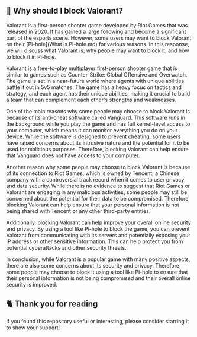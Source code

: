 <!-- [[> SEO
###### Title: 
###### Description: 
###### Tags: 
###### Canonical: 
]]> -->

## 🤔 Why should I block Valorant?
Valorant is a first-person shooter game developed by Riot Games that was released in 2020.
It has gained a large following and become a significant part of the esports scene.
However, some users may want to block Valorant on their [Pi-hole](What is Pi-hole.md) for various reasons.
In this response, we will discuss what Valorant is, why people may want to block it, and how to block it in Pi-hole.

Valorant is a free-to-play multiplayer first-person shooter game that is similar to games such as Counter-Strike: Global Offensive and Overwatch.
The game is set in a near-future world where agents with unique abilities battle it out in 5v5 matches.
The game has a heavy focus on tactics and strategy, and each agent has their unique abilities, making it crucial to build a team that can complement each other's strengths and weaknesses.

One of the main reasons why some people may choose to block Valorant is because of its anti-cheat software called Vanguard.
This software runs in the background while you play the game and has full kernel-level access to your computer, which means it can monitor everything you do on your device.
While the software is designed to prevent cheating, some users have raised concerns about its intrusive nature and the potential for it to be used for malicious purposes.
Therefore, blocking Valorant can help ensure that Vanguard does not have access to your computer.

Another reason why some people may choose to block Valorant is because of its connection to Riot Games, which is owned by Tencent, a Chinese company with a controversial track record when it comes to user privacy and data security.
While there is no evidence to suggest that Riot Games or Valorant are engaging in any malicious activities, some people may still be concerned about the potential for their data to be compromised.
Therefore, blocking Valorant can help ensure that your personal information is not being shared with Tencent or any other third-party entities.

Additionally, blocking Valorant can help improve your overall online security and privacy.
By using a tool like Pi-hole to block the game, you can prevent Valorant from communicating with its servers and potentially exposing your IP address or other sensitive information.
This can help protect you from potential cyberattacks and other security threats.

In conclusion, while Valorant is a popular game with many positive aspects, there are also some concerns about its security and privacy.
Therefore, some people may choose to block it using a tool like Pi-hole to ensure that their personal information is not being compromised and their overall online security is improved.

## 🐈 Thank you for reading
If you found this repository useful or interesting, please consider starring it to show your support!